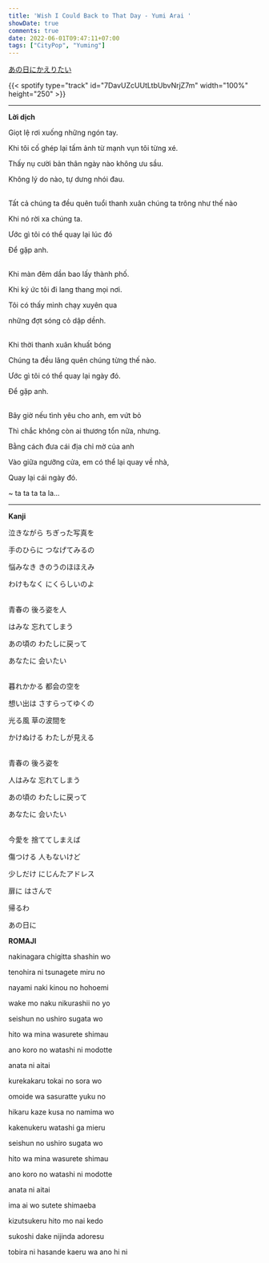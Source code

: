 ```yaml
---
title: 'Wish I Could Back to That Day - Yumi Arai '
showDate: true
comments: true
date: 2022-06-01T09:47:11+07:00
tags: ["CityPop", "Yuming"]
---
```

[あの日にかえりたい](https://www.youtube.com/watch?v=2qJnqZenIFY)

{{< spotify type="track" id="7DavUZcUUtLtbUbvNrjZ7m" width="100%" height="250" >}}

---

**Lời dịch**

Giọt lệ rơi xuống những ngón tay.

Khi tôi cố ghép lại tấm ảnh từ mạnh vụn tôi từng xé. 

Thấy nụ cười bản thân ngày nào không ưu sầu.

Không lý do nào, tự dưng nhói đau.

\
Tất cả chúng ta đều quên tuổi thanh xuân chúng ta trông như thế nào

Khi nó rời xa chúng ta.

Ước gì tôi có thể quay lại lúc đó

Để gặp anh.

\
Khi màn đêm dần bao lấy thành phố.

Khi ký ức tôi đi lang thang mọi nơi.

Tôi có thấy mình chạy xuyên qua 

những đợt sóng cỏ dập dềnh.

\
Khi thời thanh xuân khuất bóng 

Chúng ta đều lãng quên chúng từng thế nào.

Ước gì tôi có thể quay lại ngày đó.

Để gặp anh.

\
Bây giờ nếu tình yêu cho anh, em vứt bỏ 

Thì chắc không còn ai thương tổn nữa, nhưng.

Bằng cách đưa cái địa chỉ mờ của anh 

Vào giữa ngưỡng cửa, em có thể lại quay về nhà, 

Quay lại cái ngày đó.

~ ta ta ta ta la... 

---

**Kanji**

泣きながら ちぎった写真を

手のひらに つなげてみるの

悩みなき きのうのほほえみ

わけもなく にくらしいのよ


\
青春の 後ろ姿を人

はみな 忘れてしまう

あの頃の わたしに戻って

あなたに 会いたい


\
暮れかかる 都会の空を

想い出は さすらってゆくの

光る風 草の波間を

かけぬける わたしが見える


\
青春の 後ろ姿を

人はみな 忘れてしまう

あの頃の わたしに戻って

あなたに 会いたい


\
今愛を 捨ててしまえば

傷つける 人もないけど

少しだけ にじんたアドレス

扉に はさんで 

帰るわ 

あの日に



**ROMAJI**

nakinagara chigitta shashin wo

tenohira ni tsunagete miru no

nayami naki kinou no hohoemi

wake mo naku nikurashii no yo

seishun no ushiro sugata wo

hito wa mina wasurete shimau

ano koro no watashi ni modotte

anata ni aitai

kurekakaru tokai no sora wo

omoide wa sasuratte yuku no

hikaru kaze kusa no namima wo

kakenukeru watashi ga mieru

seishun no ushiro sugata wo

hito wa mina wasurete shimau

ano koro no watashi ni modotte

anata ni aitai

ima ai wo sutete shimaeba

kizutsukeru hito mo nai kedo

sukoshi dake nijinda adoresu

tobira ni hasande kaeru wa ano hi ni

